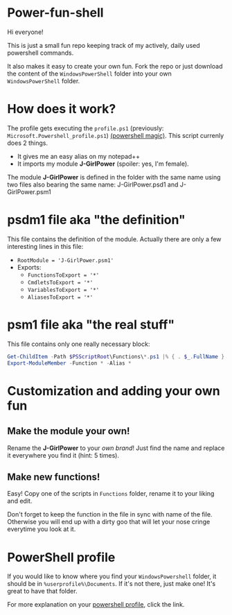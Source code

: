 # Power-fun-shell

Hi everyone!

This is just a small fun repo keeping track of my actively, daily used powershell commands.

It also makes it easy to create your own fun.
Fork the repo or just download the content of the `WindowsPowerShell` folder into your own `WindowsPowerShell` folder.

# How does it work?

The profile gets executing the `profile.ps1` (previously: `Microsoft.Powershell_profile.ps1`) [(powershell magic)](https://docs.microsoft.com/en-us/powershell/module/microsoft.powershell.core/about/about_profiles?view=powershell-6).
This script currenly does 2 things. 
* It gives me an easy alias on my notepad++ 
* It imports my module **J-GirlPower** (spoiler: yes, I'm female).

The module **J-GirlPower** is defined in the folder with the same name using two files also bearing the same name: J-GirlPower.psd1 and J-GirlPower.psm1

# psdm1 file aka "the definition"

This file contains the definition of the module. Actually there are only a few interesting lines in this file:
* `RootModule = 'J-GirlPower.psm1'`
* Exports:
	* `FunctionsToExport = '*'`
	* `CmdletsToExport = '*'`
	* `VariablesToExport = '*'`
	* `AliasesToExport = '*'`
	
# psm1 file aka "the real stuff"

This file contains only one really necessary block:
```powershell
Get-ChildItem -Path $PSScriptRoot\Functions\*.ps1 |% { . $_.FullName }
Export-ModuleMember -Function * -Alias *
```

# Customization and adding your own fun

## Make the module your own!
Rename the **J-GirlPower** to your _own brand_! Just find the name and replace it everywhere you find it (hint: 5 times).

## Make new functions!
Easy! Copy one of the scripts in `Functions` folder, rename it to your liking and edit. 

Don't forget to keep the function in the file in sync with name of the file. Otherwise you will end up with a dirty goo that will let your nose cringe everytime you look at it.


# PowerShell profile

If you would like to know where you find your `WindowsPowershell` folder, it should be in `%userprofile%\Documents`. If it's not there, just make one! It's great to have that folder.

For more explanation on your [powershell profile](https://docs.microsoft.com/en-us/powershell/module/microsoft.powershell.core/about/about_profiles?view=powershell-6), click the link.
